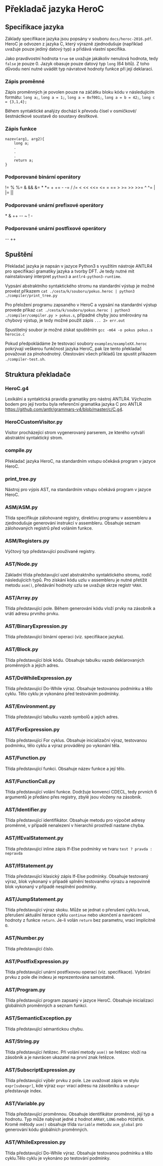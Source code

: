 # Překladač jazyka HeroC

## Specifikace jazyka
Základy specifikace jazyka jsou popsány v souboru `docs/heroc-2016.pdf`. HeroC je odvozen
z jazyka C, který výrazně zjednodušuje (například uvažuje pouze jediný datový typ) a
přidává vlastní specifika.

Jako pravdivostní hodnota `true` se uvažuje jakákoliv nenulová hodnota, tedy `false` je 
pouze 0. Jazyk obasuje pouze datový typ `long` (64 bitů). Z toho důvodu není nutné uvádět
typ návratové hodnoty funkce při její deklaraci. 

### Zápis proměnné
Zápis proměnných je povolen pouze na záčátku bloku kódu v následujícím formátu: 
`long a;`, `long a = 1;`, `long a = 0xf001;`, `long a = b = 42;`, `long c = {3,1,4};`

Během syntaktické analýzy dochází k převodu čísel v osmičkové/šestnáctkové soustavě do 
soustavy desítkové.

### Zápis funkce

```
nazev(arg1, arg2){
    long a;
    .
    .
    .
    return a;
}
```

### Podporované binární operátory
!= % %= & && &= * *= + += - -= / /= < << <<= <= = == > >= >> >>= ^ ^= | |= ||

### Podporované unární prefixové operátory
\* & ++ -- ~ ! -

### Podporované unární postfixové operátory
-- ++

## Spuštění
Překladač jazyka je napsán v jazyce Python3 s využítím nástroje ANTLR4 pro specifikaci
gramatiky jazyka a tvorby DFT. Je tedy nutné mít nainstalovaný interpret `python3` a 
`antlr4-python3-runtime`.

Vypsání abstraktního syntaktického stromu na standardní výstup je možné provést příkazem
`cat ./cesta/k/souboru/pokus.heroc | python3 ./compiler/print_tree.py`

Pro přeložení programu zapsaného v HeroC a vypsání na standardní výstup provede příkaz
`cat ./cesta/k/souboru/pokus.heroc | python3 ./compiler/compiler.py > pokus.s`,
případné chyby jsou směrovány na chybový výstup, je tedy možné použít zápis `... 2> err.out`

Spustitelný soubor je možné získat spuštěním
`gcc -m64 -o pokus pokus.s herocio.c`

Pokud předpokládáme že testovací soubory `examples/exampleXX.heroc` pokrývají veškerou
funkčnost jazyka HeroC, pak lze tento překladač považovat za plnohodnotný. Otestování
všech příkladů lze spustit příkazem `./compiler-test.sh`. 


## Struktura překladače

### HeroC.g4
Lexikální a syntaktická pravidla gramatiky pro nástroj ANTLR4. Výchozím bodem pro její
tvorbu byla referenční gramatika jazyka C pro ANTLR <https://github.com/antlr/grammars-v4/blob/master/c/C.g4>.

### HeroCCustomVisitor.py
Visitor procházející strom vygenerovaný parserem, ze kterého vytváří abstraktní
syntaktický strom. 

### compile.py
Překladač jazyka HeroC, na standardním vstupu očekává program v jazyce HeroC.

### print_tree.py
Nástroj pro výpis AST, na standardním vstupu očekává program v jazyce HeroC.

### ASM/ASM.py
Třída specifikuje zálohované registry, direktivu programu v assembleru a zjednodušuje
generování instrukcí v assembleru. Obsahuje seznam zálohovaných registrů před voláním
funkce.

### ASM/Registers.py
Výčtový typ představující používané registry.

### AST/Node.py
Základní třída představující uzel abstraktního syntaktického stromu, rodič následujících 
typů. Pro získání kódu uzlu v assembleru je nutné přetížit metodu `asm()`, předávání hodnoty
uzlu se uvažuje skrze registr `%RAX`.

### AST/Array.py
Třída představující pole. Během generování kódu vloží prvky na zásobník a vrátí adresu prvního
prvku.

### AST/BinaryExpression.py
Třída představující binární operaci (viz. specifikace jazyka). 

### AST/Block.py
Třída představující blok kódu. Obsahuje tabulku vazeb deklarovaných proměnných a jejich
adres.

### AST/DoWhileExpression.py
Třída představující Do-While výraz. Obsahuje testovanou podmínku a tělo cyklu. Tělo cyklu
je vykonáno před testováním podmínky.

### AST/Environment.py 
Třída představující tabulku vazeb symbolů a jejich adres.

### AST/ForExpression.py
Třída představující For cyklus. Obsahuje inicializační výraz, testovanou podmínku, tělo cyklu
a výraz prováděný po vykonání těla.

### AST/Function.py
Třída představující funkci. Obsahuje název funkce a její tělo.

### AST/FunctionCall.py
Třída představující volání funkce. Dodržuje konvenci CDECL, tedy prvních 6 argumentů je 
předáno přes registry, zbylé jsou vloženy na zásobník.

### AST/Identifier.py
Třída představující identifikátor. Obsahuje metodu pro výpočet adresy proměnné, v případě
nenalezení v hierarchii prostředí nastane chyba.

### AST/IfEvalStatement.py
Třída představujicí inline zápis If-Else podmínky ve tvaru `test ? pravda : nepravda`

### AST/IfStatement.py
Třída představující klasický zápis If-Else podmínky. Obsahuje testovaný výraz, blok vykonaný
v případě splnění testovaného výrazu a nepovinně blok vykonaný v případě nesplnění podmínky. 

### AST/JumpStatement.py
Třída představující výraz skoku. Může se jednat o přerušení cyklu `break`,
přerušení aktuální iterace cyklu `continue` nebo ukončení a navrácení hodnoty z funkce 
`return`. Je-li volán `return` bez parametru, vrací implicitně `O`.

### AST/Number.py
Třída představující číslo.

### AST/PostfixExpression.py
Třída představující unární postfixovou operaci (viz. specifikace). Vybrání prvku z 
pole dle indexu je reprezentována samostatně.

### AST/Program.py
Třída představující program zapsaný v jazyce HeroC. Obsahuje inicializaci globálních proměnných
a seznam funkcí.

### AST/SemanticException.py
Třída představující sémantickou chybu. 

### AST/String.py
Třída představující řetězec. Při volání metody `asm()` se řetězec vloží na zásobník
a je navrácen ukazatel na první znak řetězce.

### AST/SubscriptExpression.py
Třída představující výběr prvku z pole. Lze uvažovat zápis ve stylu `expr[subexpr]`, kde 
výraz `expr` vrací adresu na zásobníku a `subexpr` představuje index. 

### AST/Variable.py
Třída představující proměnnou. Obsahuje identifikátor proměnné, její typ a hodnotu. Typ 
může nabývat jedné z hodnot `ARRAY`, `LONG` nebo `POINTER`. Kromě mětody `asm()` obsahuje
třída `Variable` metodu `asm_global` pro generování kódu globálních proměnných.

### AST/WhileExpression.py
Třída představující Do-While výraz. Obsahuje testovanou podmínku a tělo cyklu.Tělo cyklu
je vykonáno po testování podmínky.



